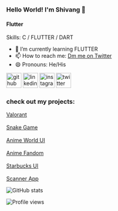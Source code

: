 ### Hello World! I'm Shivang 👋
#### Flutter



Skills: C / FLUTTER / DART

- 🌱 I’m currently learning FLUTTER 
- 📫 How to reach me: [Dm me on Twitter](https://twitter.com/xShikumix) 
- 😄 Pronouns: He/His 


[<img src='https://cdn.jsdelivr.net/npm/simple-icons@3.0.1/icons/github.svg' alt='github' height='40'>](https://github.com/shikumi-0)     [<img src='https://cdn.jsdelivr.net/npm/simple-icons@3.0.1/icons/linkedin.svg' alt='linkedin' height='40'>](https://www.linkedin.com/in/shikumi/)   [<img src='https://cdn.jsdelivr.net/npm/simple-icons@3.0.1/icons/instagram.svg' alt='instagram' height='40'>](https://www.instagram.com/_shikumi_/)     [<img src='https://cdn.jsdelivr.net/npm/simple-icons@3.0.1/icons/twitter.svg' alt='twitter' height='40'>](https://twitter.com/xShikumix)  


### check out my projects:

[Valorant](https://github.com/shikumi-0/Valorant)<BR></BR>
[Snake Game](https://github.com/shikumi-0/Snake-Game)<BR></BR>
[Anime World UI](https://github.com/shikumi-0/AnimeWorldUi)<BR></BR>
[Anime Fandom](https://github.com/shikumi-0/Anime-Fandom-UI)<BR></BR>
[Starbucks UI](https://github.com/shikumi-0/Starbucks-UI)<BR></BR>
[Scanner App](https://github.com/shikumi-0/ScanIt)

![GitHub stats](https://github-readme-stats.vercel.app/api?username=shikumi-0&show_icons=true)  

![Profile views](https://gpvc.arturio.dev/shikumi-0)  
